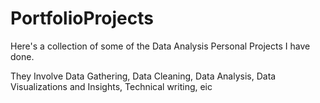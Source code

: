 # PortfolioProjects

Here's a collection of some of the Data Analysis Personal Projects I have done.

They Involve Data Gathering, Data Cleaning, Data Analysis, Data Visualizations and Insights, Technical writing, eic
